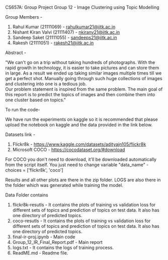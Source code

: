 CS657A: Group Project
Group 12 - Image Clustering using Topic Modelling

Group Members - 
1.  Rahul Kumar (21111069) - rahulkumar21@iitk.ac.in
2.  Nishant Kiran Valvi (21111407) - nkiranv21@iitk.ac.in
3.  Sandeep Saket (21111055) - sandeeps21@iitk.ac.in
4.  Rakesh (21111051) - rakesh21@iitk.ac.in

Abstract - 

"We can't go on a trip without taking hundreds of photographs. With the rapid growth in technology, it is easier to take pictures and can store them in large. 
As a result we ended up taking similar images multiple times till we get a perfect shot. Manually going through such huge collections of images and clustering into one is a tedious job.  
Our problem statement is inspired from the same problem. The main goal of this report is to predict the topics of images and then combine them into one cluster based on topics."

To run the code-

We have run the experiments on kaggle so it is recommended that please upload the notebook on kaggle and the data provided in the link below.

Datasets link - 
1.  Flickr8k - https://www.kaggle.com/datasets/adityajn105/flickr8k
2.  Microsoft COCO - https://cocodataset.org/#download

For COCO you don't need to download, it'll be downloaded automatically from the script itself. 
You just need to change variable "data_name" - choices = ['flickr8k', 'coco']

Results and all other plots are there in the zip folder.
LOGS are also there in the folder which was generated while training the model.

Data Folder contains 
1. flickr8k-resutls - It contains the plots of training vs validation loss for different sets of topics and prediction of topics on test data. It also has one directory of predicted topics.
2. coco-resutls - It contains the plots of training vs validation loss for different sets of topics and prediction of topics on test data. It also has one directory of predicted topics.
3. final-ir-proj.ipynb - Main code
4. Group_12_IR_Final_Report.pdf - Main report
5. logs.txt - It contains the logs of training process.
6. ReadME.md - Readme file.